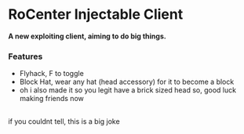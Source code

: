 # RoCenter Injectable Client
**A new exploiting client, aiming to do big things.**<br>
### Features
- Flyhack, F to toggle
- Block Hat, wear any hat (head accessory) for it to become a block
- oh i also made it so you legit have a brick sized head so, good luck making friends now
##
if you couldnt tell, this is a big joke
